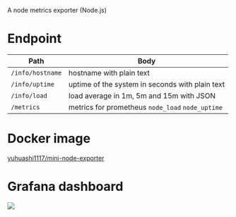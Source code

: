 A node metrics exporter (Node.js)

# Endpoint

| Path | Body |
| ---- | ---- |
|`/info/hostname`| hostname with plain text|
|`/info/uptime`| uptime of the system in seconds with plain text|
|`/info/load`|load average in 1m, 5m and 15m with JSON|
|`/metrics`| metrics for prometheus `node_load` `node_uptime`|

# Docker image
[yuhuashi1117/mini-node-exporter](https://hub.docker.com/r/yuhuashi1117/mini-node-exporter)


# Grafana dashboard
![](https://cdn.jsdelivr.net/gh/player0130/image@master/1629959961473-%E3%82%B9%E3%82%AF%E3%83%AA%E3%83%BC%E3%83%B3%E3%82%B7%E3%83%A7%E3%83%83%E3%83%88%202021-08-26%201.24.52.png)
